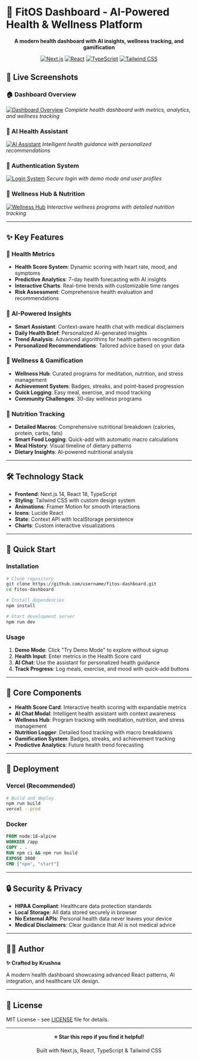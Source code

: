 # 🏥 FitOS Dashboard - AI-Powered Health & Wellness Platform

<div align="center">

**A modern health dashboard with AI insights, wellness tracking, and gamification**

[![Next.js](https://img.shields.io/badge/Next.js-14-black?style=for-the-badge&logo=next.js)](https://nextjs.org/)
[![React](https://img.shields.io/badge/React-18-blue?style=for-the-badge&logo=react)](https://reactjs.org/)
[![TypeScript](https://img.shields.io/badge/TypeScript-5-blue?style=for-the-badge&logo=typescript)](https://www.typescriptlang.org/)
[![Tailwind CSS](https://img.shields.io/badge/Tailwind_CSS-3-38B2AC?style=for-the-badge&logo=tailwind-css)](https://tailwindcss.com/)

</div>


## 📸 Live Screenshots

### 🏠 Dashboard Overview
[![Dashboard Overview](https://github.com/user-attachments/assets/41e8fd9f-c1d1-4957-906d-6c9383779844)](https://github.com/user-attachments/assets/41e8fd9f-c1d1-4957-906d-6c9383779844)
*Complete health dashboard with metrics, analytics, and wellness tracking*

### 🤖 AI Health Assistant  
[![AI Assistant](https://github.com/user-attachments/assets/ai-assistant.png)](https://github.com/user-attachments/assets/ai-assistant.png)
*Intelligent health guidance with personalized recommendations*

### 🔐 Authentication System
[![Login System](https://github.com/user-attachments/assets/auth-system.png)](https://github.com/user-attachments/assets/auth-system.png)
*Secure login with demo mode and user profiles*

### 🎯 Wellness Hub & Nutrition
[![Wellness Hub](https://github.com/user-attachments/assets/wellness-nutrition.png)](https://github.com/user-attachments/assets/wellness-nutrition.png)
*Interactive wellness programs with detailed nutrition tracking*

---

## ✨ Key Features

### 🏥 **Health Metrics**
- **Health Score System**: Dynamic scoring with heart rate, mood, and symptoms
- **Predictive Analytics**: 7-day health forecasting with AI insights
- **Interactive Charts**: Real-time trends with customizable time ranges
- **Risk Assessment**: Comprehensive health evaluation and recommendations

### 🤖 **AI-Powered Insights**
- **Smart Assistant**: Context-aware health chat with medical disclaimers
- **Daily Health Brief**: Personalized AI-generated insights
- **Trend Analysis**: Advanced algorithms for health pattern recognition
- **Personalized Recommendations**: Tailored advice based on your data

### 🎯 **Wellness & Gamification**
- **Wellness Hub**: Curated programs for meditation, nutrition, and stress management
- **Achievement System**: Badges, streaks, and point-based progression
- **Quick Logging**: Easy meal, exercise, and mood tracking
- **Community Challenges**: 30-day wellness programs

### 🍎 **Nutrition Tracking**
- **Detailed Macros**: Comprehensive nutritional breakdown (calories, protein, carbs, fats)
- **Smart Food Logging**: Quick-add with automatic macro calculations
- **Meal History**: Visual timeline of dietary patterns
- **Dietary Insights**: AI-powered nutritional analysis

---

## 🛠️ Technology Stack

- **Frontend**: Next.js 14, React 18, TypeScript
- **Styling**: Tailwind CSS with custom design system
- **Animations**: Framer Motion for smooth interactions
- **Icons**: Lucide React
- **State**: Context API with localStorage persistence
- **Charts**: Custom interactive visualizations

---

## 🚀 Quick Start

### Installation
```bash
# Clone repository
git clone https://github.com/username/fitos-dashboard.git
cd fitos-dashboard

# Install dependencies
npm install

# Start development server
npm run dev
```

### Usage
1. **Demo Mode**: Click "Try Demo Mode" to explore without signup
2. **Health Input**: Enter metrics in the Health Score card
3. **AI Chat**: Use the assistant for personalized health guidance
4. **Track Progress**: Log meals, exercise, and mood with quick-add buttons

---

## 🎯 Core Components

- **Health Score Card**: Interactive health scoring with expandable metrics
- **AI Chat Modal**: Intelligent health assistant with context awareness
- **Wellness Hub**: Program tracking with meditation, nutrition, and stress management
- **Nutrition Logger**: Detailed food tracking with macro breakdowns
- **Gamification System**: Badges, streaks, and achievement tracking
- **Predictive Analytics**: Future health trend forecasting

---

## 🚀 Deployment

### Vercel (Recommended)
```bash
# Build and deploy
npm run build
vercel --prod
```

### Docker
```dockerfile
FROM node:18-alpine
WORKDIR /app
COPY . .
RUN npm ci && npm run build
EXPOSE 3000
CMD ["npm", "start"]
```

---

## 🔒 Security & Privacy

- **HIPAA Compliant**: Healthcare data protection standards
- **Local Storage**: All data stored securely in browser
- **No External APIs**: Personal health data never leaves your device
- **Medical Disclaimers**: Clear guidance that AI is not medical advice

---

## 👨‍💻 Author

**✨ Crafted by Krushna**

A modern health dashboard showcasing advanced React patterns, AI integration, and healthcare UX design.

---

## 📄 License

MIT License - see [LICENSE](LICENSE) file for details.

---

<div align="center">

**⭐ Star this repo if you find it helpful!**

Built with Next.js, React, TypeScript & Tailwind CSS

</div>
